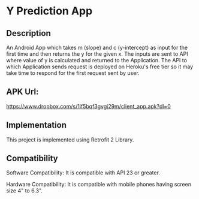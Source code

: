 # Y Prediction App

## Description

An Android App which takes m (slope) and c (y-intercept) as input for the first time and then returns the y for the given x. The inputs are sent to API where value of y is calculated and returned to the Application. The API to which Application sends request is deployed on Heroku's free tier so it may take time to respond for the first request sent by user.

## APK Url:

https://www.dropbox.com/s/1if5bqf3gvgj29m/client_app.apk?dl=0

## Implementation

This project is implemented using Retrofit 2 Library.

## Compatibility

Software Compatibility: It is compatible with API 23 or greater.

Hardware Compatibility: It is compatible with mobile phones having screen size 4" to 6.3".
